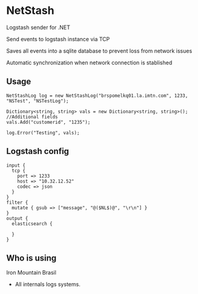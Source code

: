 # NetStash
Logstash sender for .NET

Send events to logstash instance via TCP

Saves all events into a sqlite database to prevent loss from network issues

Automatic synchronization when network connection is stablished

## Usage

```
NetStashLog log = new NetStashLog("brspomelkq01.la.imtn.com", 1233, "NSTest", "NSTestLog");

Dictionary<string, string> vals = new Dictionary<string, string>();
//Additional fields
vals.Add("customerid", "1235");

log.Error("Testing", vals);
```

## Logstash config

```
input {
  tcp {
    port => 1233
    host => "10.32.12.52"
    codec => json
  }
}
filter {
  mutate { gsub => ["message", "@($NL$)@", "\r\n"] }
}
output {
  elasticsearch {

  }
}

```

## Who is using

Iron Mountain Brasil
 - All internals logs systems.
